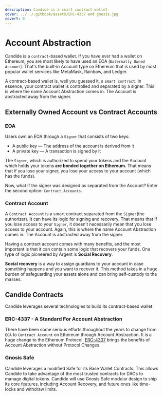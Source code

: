 ```yaml
---
description: Candide is a smart contract wallet
cover: ../../.gitbook/assets/ERC-4337 and gnosis.jpg
coverY: 0
---
```


# Account Abstraction

Candide is a `contract`-based wallet. If you have ever had a wallet on Ethereum, you are most likely to have used an EOA (`Externally Owned Account`). That's the built-in Account type on Ethereum that is used by most popular wallet services like MetaMask, Rainbow, and Ledger.

A contract-based wallet is, well you guessed it, a `smart contract`. In essence, your contract wallet is controlled and separated by a signer. This is where the name Account Abstraction comes in. The Account is abstracted away from the signer.

## Externally Owned Account vs Contract Accounts
### EOA
Users own an EOA through a `Signer` that consists of two keys:

* A public key — The address of the account is derived from it
* A private key — A transaction is signed by it

The `Signer`, which is authorized to spend your tokens and the Account which holds your tokens **are bonded together on Ethereum.** That means that if you lose your signer, you lose your access to your account (which has the funds).

Now, what if the signer was designed as separated from the Account? Enter the second option: `Contract Accounts`.


### Contract Account
A `Contract Account` is a smart contract separated from the `Signer`(the authorizer). It can have its logic for signing and recovery. That means that if you lose access to your `Signer`, it doesn’t necessarily mean that you lose access to your account. Again, this is where the name Account Abstraction comes in. The Account is abstracted away from the signer.

Having a contract account comes with many benefits, and the most important is that it can contain some logic that recovers your funds. One type of logic pioneered by Argent is **Social Recovery**.&#x20;

**Social recovery** is a way to assign guardians to your account in case something happens and you want to recover it. This method takes in a huge burden of safeguarding your assets alone and can bring self-custody to the masses.&#x20;

## Candide Contracts

Candide leverages several technologies to build its contract-based wallet

### ERC-4337 - A Standard For Account Abstraction&#x20;

There have been some serious efforts throughout the years to change from `EOA` to `Contract Account` on Ethereum through Account Abstraction. It is a huge change to the Ethereum Protocol. [ERC-4337](https://eips.ethereum.org/EIPS/eip-4337) brings the benefits of Account Abstraction without Protocol Changes.

### Gnosis Safe

Candide leverages a modified Safe for its Base Wallet Contracts. This allows Candide to take advantage of the most trusted contracts for DAOs to manage digital tokens. Candide will use Gnosis Safe modular design to ship its core features, including Account Recovery, and future ones like time-locks and withdraw limits.
